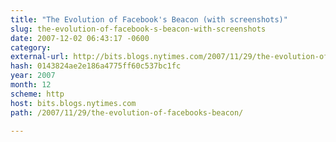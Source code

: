 ```yaml
---
title: "The Evolution of Facebook's Beacon (with screenshots)"
slug: the-evolution-of-facebook-s-beacon-with-screenshots
date: 2007-12-02 06:43:17 -0600
category: 
external-url: http://bits.blogs.nytimes.com/2007/11/29/the-evolution-of-facebooks-beacon/
hash: 0143824ae2e186a4775ff60c537bc1fc
year: 2007
month: 12
scheme: http
host: bits.blogs.nytimes.com
path: /2007/11/29/the-evolution-of-facebooks-beacon/

---
```



